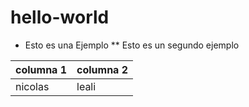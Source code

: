 # hello-world
* Esto es una Ejemplo
** Esto es un segundo ejemplo

|columna 1 | columna 2|
|----------|----------|
|nicolas|leali|
